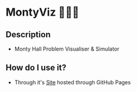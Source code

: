 # MontyViz 🚪🚪🚪
## Description
- Monty Hall Problem Visualiser & Simulator

## How do I use it?
- Through it's [Site](https://helloshreyasj.github.io/MontyViz/) hosted through GitHub Pages
